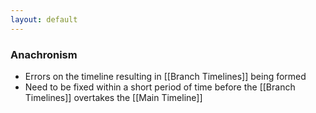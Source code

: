 ```yaml
---
layout: default
---
```


### Anachronism
- Errors on the timeline resulting in [[Branch Timelines]] being formed
- Need to be fixed within a short period of time before the [[Branch Timelines]] overtakes the [[Main Timeline]]

